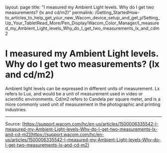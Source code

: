 layout: page
title: "I measured my Ambient Light levels. Why do I get two measurements? (lx and cd/m2)"
permalink: /Getting_StartedHow-to_articles_to_help_get_your_new_Wacom_device_setup_and_get_y/Setting_Up_Your_TabletRead_More/Pen_Display/Wacom_Color_Manager/I_measured_my_Ambient_Light_levels_Why_do_I_get_two_measurements_lx_and_cdm2

# I measured my Ambient Light levels. Why do I get two measurements? (lx and cd/m2)

Ambient light levels can be expressed in different units of measurement. Lx refers to Lux, and would be a unit of measurement used in video or scientific environments. Cd/m2 refers to Candela per square meter, and is a more commonly used unit of measurement in the photographic and printing industries.

---
Source: [https://support.wacom.com/hc/en-us/articles/1500006335542-I-measured-my-Ambient-Light-levels-Why-do-I-get-two-measurements-lx-and-cd-m2](https://support.wacom.com/hc/en-us/articles/1500006335542-I-measured-my-Ambient-Light-levels-Why-do-I-get-two-measurements-lx-and-cd-m2)
